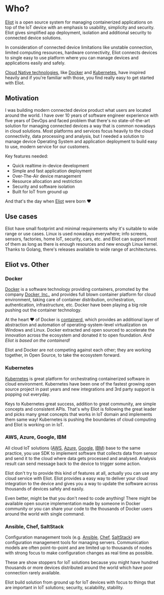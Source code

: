 
# Who?

[Eliot](https://github.com/ernoaapa/eliot) is a open source system for managing containerized applications on top of the IoT device with an emphasis to usability, simplicity and security. Eliot gives simplified app deployment, isolation and additional security to connected device solutions.

In consideration of connected device limitations like unstable connection, limited computing resources, hardware connectivity, Eliot connects devices to single easy to use platform where you can manage devices and applications easily and safely.

[Cloud Native technologies](https://www.cncf.io/), like [Docker](https://www.docker.com) and [Kubernetes](https://www.kubernetes.io), have inspired heavily and if you're familiar with those, you find really easy to get started with Eliot.

## Motivation

I was building modern connected device product what users are located around the world. 
I have over 10 years of software engineer experience with five years of DevOps and faced problem that there's no state-of-the-art solution for managing connected devices a way that is common nowadays in cloud solutions. 
Most platforms and services focus heavily to the cloud connectivity, data processing and analysis, but I needed a solution to manage device Operating System and application deployment to build easy to use, modern service for our customers.

Key features needed:
- Quick realtime in-device development
- Simple and fast application deployment
- Over-The-Air device management
- Resource allocation and restriction
- Security and software isolation
- Built for IoT from ground up

And that's the day when [Eliot](https://github.com/ernoaapa/eliot) were born ❤︎

## Use cases

Eliot have small footprint and minimal requirements why it's suitable to wide range or use cases.
Linux is used nowadays everywhere; info screens, sensors, factories, home IoT, security, cars, etc. and Eliot can support most of them as long as there is enough resources and new enough Linux kernel. Thanks to Golang, there's releases available to wide range of architectures.

## Eliot vs. Other

### Docker

[Docker](https://www.docker.com) is a software technology providing containers, promoted by the company [Docker, Inc.](http://www.docker.com/company), and provides full blown container platform for cloud environment, taking care of container distribution, orchestration, authentication, infrastructure, etc. Docker have been playing a big role pushing out the container technology.

At the heart ❤︎ of Docker is [containerd](https://containerd.io), which provides an additional layer of abstraction and automation of operating-system-level virtualization on Windows and Linux. Docker extracted and open sourced to accelerate the innovation across the ecosystem and donated it to open foundation. _And Eliot is based on the containerd!_

Eliot and Docker are not competing against each other; they are working together, in Open Source, to take the ecosystem forward.

### Kubernetes

[Kubernetes](https://www.kubernetes.io) is great platform for orchestrating containerized software in cloud environment. Kubernetes have been one of the fastest growing open source project in past years and new integrations and 3rd party support is popping out everyday.

Keys to Kubernetes great success, addition to great community, are simple concepts and consistent APIs.
That's why Eliot is following the great leader and picks many great concepts that works in IoT domain and implements them same way!
Kubernetes is pushing the boundaries of cloud computing and Eliot is working on in IoT.

### AWS, Azure, Google, IBM
All cloud IoT solutions ([AWS](https://aws.amazon.com/iot/), [Azure](https://azure.microsoft.com/en-us/suites/iot-suite/), [Google](https://cloud.google.com/solutions/iot/), [IBM](https://www.ibm.com/internet-of-things)) base to the same practice, you use SDK to implement software that collects data from sensor and send it to the cloud where data gets processed and analysed. Analysis result can send message back to the device to trigger some action.

Eliot don't try to provide this kind of features at all, actually you can use any cloud service with Eliot.
Eliot provides a easy way to deliver your cloud integration to the device and gives you a way to update the software across thousands of devices safely and easily.

Even better, might be that you don't need to code anything! There might be available open source implementation made by someone in Docker community or you can share your code to the thousands of Docker users around the world with single command.

### Ansible, Chef, SaltStack

Configuration management tools (e.g. [Ansible](https://www.ansible.com), [Chef](https://www.chef.io), [SaltStack](https://saltstack.com/)) are configuration management tools for managing servers. Communication models are often point-to-point and are limited up to thousands of nodes with strong focus to make configuration changes as real time as possible.

These are show stoppers for IoT solutions because you might have hundred thousands or more devices distributed around the world which have poor connection rarely available.

Eliot build solution from ground up for IoT devices with focus to things that are important in IoT solutions; security, scalability, stability.